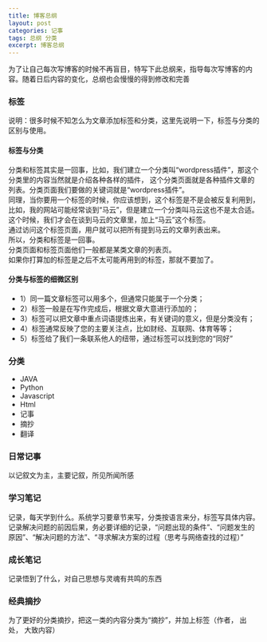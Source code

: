 ```yaml
---
title: 博客总纲
layout: post
categories: 记事
tags: 总纲 分类
excerpt: 博客总纲
---
```


为了让自己每次写博客的时候不再盲目，特写下此总纲来，指导每次写博客的内容。随着日后内容的变化，总纲也会慢慢的得到修改和完善

### 标签
说明：很多时候不知怎么为文章添加标签和分类，这里先说明一下，标签与分类的区别与使用。
#### 标签与分类
分类和标签其实是一回事，比如，我们建立一个分类叫“wordpress插件”，那这个分类里的内容当然就是介绍各种各样的插件，
这个分类页面就是各种插件文章的列表。分类页面我们要做的关键词就是“wordpress插件”。<br>
同理，当你要用一个标签的时候，你应该想到，这个标签是不是会被反复利用到，
比如，我的网站可能经常谈到“马云”，但是建立一个分类叫马云这也不是太合适。<br>
这个时候，我们才会在谈到马云的文章里，加上“马云”这个标签。<br>
通过访问这个标签页面，用户就可以把所有提到马云的文章列表出来。<br>
所以，分类和标签是一回事。<br>
分类页面和标签页面他们一般都是某类文章的列表页。<br>
如果你打算加的标签是之后不太可能再用到的标签，那就不要加了。<br>

#### 分类与标签的细微区别
- 1）同一篇文章标签可以用多个，但通常只能属于一个分类；
- 2）标签一般是在写作完成后，根据文章大意进行添加的；
- 3）标签可以把文章中重点词语提炼出来，有关键词的意义，但是分类没有；
- 4）标签通常反映了您的主要关注点，比如财经、互联网、体育等等；
- 5）标签给了我们一条联系他人的纽带，通过标签可以找到您的“同好”

### 分类

- JAVA
- Python
- Javascript
- Html
- 记事
- 摘抄
- 翻译

### 日常记事

以记叙文为主，主要记叙，所见所闻所感

### 学习笔记

记录，每天学到什么。系统学习要章节来写，分类按语言来分，标签写具体内容。
<br>
记录解决问题的前因后果，务必要详细的记录，“问题出现的条件”、“问题发生的原因”、“解决问题的方法”、“寻求解决方案的过程（思考与网络查找的过程）”

### 成长笔记

记录悟到了什么，对自己思想与灵魂有共鸣的东西

### 经典摘抄

为了更好的分类摘抄，把这一类的内容分类为“摘抄”，并加上标签（作者， 出处， 大致内容）